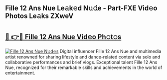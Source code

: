 ## Fille 12 Ans Nue Le𝚊k𝚎d N𝚞𝚍e - Part-FXE Vid𝚎o Photos Le𝚊ks ZXweV

# <h2><a href="http://fb43dq1.evod.top/?m=Fille+12+Ans+Nue">🔗 👉🔴 Fille 12 Ans Nue Vid𝚎o Ph𝚘t𝚘s</a></h2>

[![Fille 12 Ans Nue N𝚞d𝚎s](https://i.imgur.com/8V9OHl7.gif)](http://fb43dq1.evod.top/?m=Fille+12+Ans+Nue)
Digital influencer Fille 12 Ans Nue and multimedia artist renowned for sharing lifestyle and dance-related content via solo and collaborative performances and brief vlogs. Exceptional talent Fille 12 Ans Nue, recognized for their remarkable skills and achievements in the world of entertainment. 
